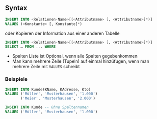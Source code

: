 ## Syntax
``` SQL
INSERT INTO <Relationen-Name>[(<Attributname> [, <Attributname>]*)]
VALUES (<Konstante> [, Konstante]*)
```
oder 
Kopieren der Information aus einer anderen Tabelle
``` SQL
INSERT INTO <Relationen-Name>[(<Attributname> [, <Attributname>]*)]
SELECT … FROM ... WHERE 
```

- Spalten Liste ist Optional, wenn alle Spalten gegebenkommen 
- Man kann mehrere Zeile (Tupeln) auf einmal hinzüfugen, wenn man mehrere Zeile mit `VALUES` schreibt

### Beispiele 
``` SQL
INSERT INTO Kunde(KName, KAdresse, Kto)
VALUES ('Müller', 'Musterhausen', '1.000')
       ('Meier', 'Musterhausen', '2.000')

INSERT INTO Kunde -- Ohne Spaltennamen
VALUES ('Müller', 'Musterhausen', '1.000')
```